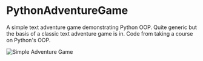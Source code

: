 # PythonAdventureGame
A simple text adventure game demonstrating Python OOP. Quite generic but the basis of a classic text adventure game is in.
Code from taking a course on Python's OOP.

![Simple Adventure Game](https://pbs.twimg.com/media/ECwp2TQW4AUUyf_?format=jpg)
